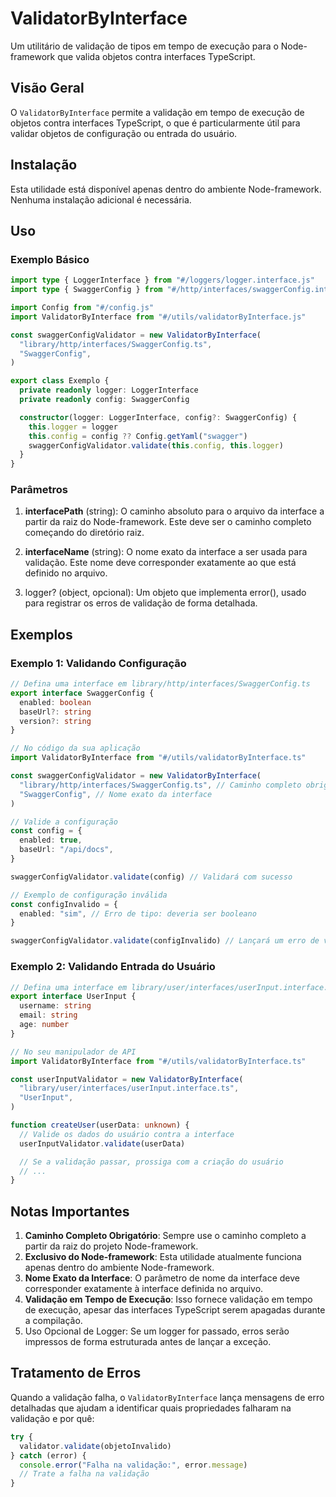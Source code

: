 # ValidatorByInterface

Um utilitário de validação de tipos em tempo de execução para o Node-framework que valida objetos contra interfaces
TypeScript.

## Visão Geral

O `ValidatorByInterface` permite a validação em tempo de execução de objetos contra interfaces TypeScript, o que é
particularmente útil para validar objetos de configuração ou entrada do usuário.

## Instalação

Esta utilidade está disponível apenas dentro do ambiente Node-framework. Nenhuma instalação adicional é necessária.

## Uso

### Exemplo Básico

```typescript
import type { LoggerInterface } from "#/loggers/logger.interface.js"
import type { SwaggerConfig } from "#/http/interfaces/swaggerConfig.interface.js"

import Config from "#/config.js"
import ValidatorByInterface from "#/utils/validatorByInterface.js"

const swaggerConfigValidator = new ValidatorByInterface(
  "library/http/interfaces/SwaggerConfig.ts",
  "SwaggerConfig",
)

export class Exemplo {
  private readonly logger: LoggerInterface
  private readonly config: SwaggerConfig

  constructor(logger: LoggerInterface, config?: SwaggerConfig) {    
    this.logger = logger
    this.config = config ?? Config.getYaml("swagger")
    swaggerConfigValidator.validate(this.config, this.logger)
  }  
}

```

### Parâmetros

1. **interfacePath** (string): O caminho absoluto para o arquivo da interface a partir da raiz do Node-framework. Este
   deve ser o caminho completo começando do diretório raiz.

2. **interfaceName** (string): O nome exato da interface a ser usada para validação. Este nome deve corresponder
   exatamente ao que está definido no arquivo.

3. logger? (object, opcional): Um objeto que implementa error(), usado para registrar os erros de validação de forma detalhada.


## Exemplos

### Exemplo 1: Validando Configuração

```typescript
// Defina uma interface em library/http/interfaces/SwaggerConfig.ts
export interface SwaggerConfig {
  enabled: boolean
  baseUrl?: string
  version?: string
}

// No código da sua aplicação
import ValidatorByInterface from "#/utils/validatorByInterface.ts"

const swaggerConfigValidator = new ValidatorByInterface(
  "library/http/interfaces/SwaggerConfig.ts", // Caminho completo obrigatório
  "SwaggerConfig", // Nome exato da interface
)

// Valide a configuração
const config = {
  enabled: true,
  baseUrl: "/api/docs",
}

swaggerConfigValidator.validate(config) // Validará com sucesso

// Exemplo de configuração inválida
const configInvalido = {
  enabled: "sim", // Erro de tipo: deveria ser booleano
}

swaggerConfigValidator.validate(configInvalido) // Lançará um erro de validação
```

### Exemplo 2: Validando Entrada do Usuário

```typescript
// Defina uma interface em library/user/interfaces/userInput.interface.ts
export interface UserInput {
  username: string
  email: string
  age: number
}

// No seu manipulador de API
import ValidatorByInterface from "#/utils/validatorByInterface.ts"

const userInputValidator = new ValidatorByInterface(
  "library/user/interfaces/userInput.interface.ts",
  "UserInput",
)

function createUser(userData: unknown) {
  // Valide os dados do usuário contra a interface
  userInputValidator.validate(userData)

  // Se a validação passar, prossiga com a criação do usuário
  // ...
}
```

## Notas Importantes

1. **Caminho Completo Obrigatório**: Sempre use o caminho completo a partir da raiz do projeto Node-framework.
2. **Exclusivo do Node-framework**: Esta utilidade atualmente funciona apenas dentro do ambiente Node-framework.
3. **Nome Exato da Interface**: O parâmetro de nome da interface deve corresponder exatamente à interface definida no
   arquivo.
4. **Validação em Tempo de Execução**: Isso fornece validação em tempo de execução, apesar das interfaces TypeScript
   serem apagadas durante a compilação.
5. Uso Opcional de Logger: Se um logger for passado, erros serão impressos de forma estruturada antes de lançar a exceção.

## Tratamento de Erros

Quando a validação falha, o `ValidatorByInterface` lança mensagens de erro detalhadas que ajudam a identificar quais
propriedades falharam na validação e por quê:

```typescript
try {
  validator.validate(objetoInvalido)
} catch (error) {
  console.error("Falha na validação:", error.message)
  // Trate a falha na validação
}
```
